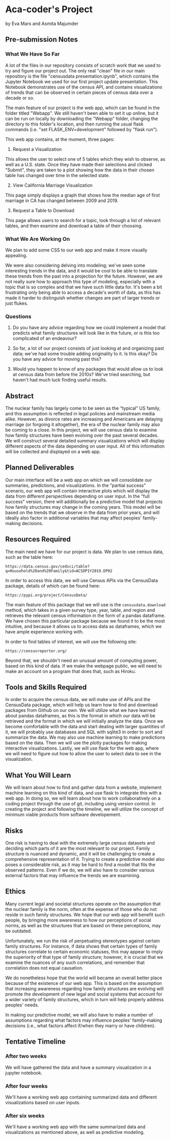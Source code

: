 # Aca-coder's Project

by Eva Mars and Asmita Majumder

## Pre-submission Notes

### What We Have So Far

A lot of the files in our repository consists of scratch work that we used to try and figure our project out. The only real "clean" file in our main repository is the file "censusdata presentation.ipynb", which contains the Jupyter Notebook we used for our first project update presentation. This Notebook demonstrates use of the census API, and contains visualizations of trends that can be observed in certain pieces of census data over a decade or so. 

The main feature of our project is the web app, which can be found in the folder titled "Webapp". We still haven't been able to set it up online, but it can be run on locally by downloading the "Webapp" folder, changing the directory to this folder's location, and then running the usual flask commands (i.e. "set FLASK_ENV=development" followed by "flask run").

This web app contains, at the moment, three pages: 

1. Request a Visualization

This allows the user to select one of 5 tables which they wish to observe, as well as a U.S. state. Once they have made their selections and clicked "Submit", they are taken to a plot showing how the data in their chosen table has changed over time in the selected state. 

2. View California Marriage Visualization

This page simply displays a graph that shows how the median age of first marriage in CA has changed between 2009 and 2019.  

3. Request a Table to Download

This page allows users to search for a topic, look through a list of relevant tables, and then examine and download a table of their choosing. 

### What We Are Working On

We plan to add some CSS to our web app and make it more visually appealing. 

We were also considering delving into modeling; we've seen some interesting trends in the data, and it would be cool to be able to translate these trends from the past into a projection for the future. However, we are not really sure how to approach this type of modeling, especially with a topic that is so complex and that we have such little data for. It's been a bit frustrating only being able to access a decade's worth of data, as this has made it harder to distinguish whether changes are part of larger trends or just flukes. 

### Questions

1. Do you have any advice regarding how we could implement a model that predicts what family structures will look like in the future, or is this too complicated of an endeavour? 

2. So far, a lot of our project consists of just looking at and organizing past data; we've had some trouble adding originality to it. Is this okay? Do you have any advice for moving past this?

3. Would you happen to know of any packages that would allow us to look at census data from before the 2010s? We've tried searching, but haven't had much luck finding useful results. 


## Abstract

The nuclear family has largely come to be seen as the “typical” US family, and this assumption is reflected in legal policies and mainstream media alike. However, as divorce rates are increasing and Americans are delaying marriage (or forgoing it altogether), the era of the nuclear family may also be coming to a close. In this project, we will use census data to examine how family structures have been evolving over the past several decades. We will construct several detailed summary visualizations which will display different aspects of the data depending on user input. All of this information will be collected and displayed on a web app. 

## Planned Deliverables

Our main interface will be a web app on which we will consolidate our summaries, predictions, and visualizations. In the "partial success" scenario, our web app will contain interactive plots which will display the data from different perspectives depending on user input. In the "full success" version, there will additionally be a predictive model that projects how family structures may change in the coming years. This model will be based on the trends that we observe in the data from prior years, and will ideally also factor in additional variables that may affect peoples' family-making decisions. 

## Resources Required

The main need we have for our project is data. We plan to use census data, such as the table here: 
```
https://data.census.gov/cedsci/table?q=Household%20and%20Family&tid=ACSDP1Y2019.DP02
```

In order to access this data, we will use Census APIs via the CensusData package, details of which can be found here: 
```
https://pypi.org/project/CensusData/
```
The main feature of this package that we will use is the `censusdata.download` method, which takes in a given survey type, year, table, and region and retrieves the relevant census information in the form of a pandas dataframe. We have chosen this particular package because we found it to be the most intuitive, and because it allows us to access data as dataframes, which we have ample experience working with. 

In order to find tables of interest, we will use the following site: 
```
https://censusreporter.org/
```

Beyond that, we shouldn't need an unusual amount of computing power, based on this kind of data. If we make the webpage public, we will need to make an account on a program that does that, such as Hiroku.

## Tools and Skills Required

In order to acquire the census data, we will make use of APIs and the CensusData package, which will help us learn how to find and download packages from Github on our own. We will utilize what we have learned about pandas dataframes, as this is the format in which our data will be retrieved and the format in which we will initially analyze the data. Once we become comfortable with the data and start dealing with larger quantities of it, we will probably use databases and SQL with sqlite3 in order to sort and summarize the data. We may also use machine learning to make predictions based on the data. Then we will use the plotly packages for making interactive visualizations. Lastly, we will use flask for the web app, where we will need to figure out how to allow the user to select data to see in the visualization.

## What You Will Learn

We will learn about how to find and gather data from a website, implement machine learning on this kind of data, and use flask to integrate this with a web app. In doing so, we will learn about how to work collaboratively on a coding project through the use of git, including using version control. In creating the project and following the timeline, we will utilize the concept of minimum viable products from software developement.

## Risks

One risk is having to deal with the extremely large census datasets and deciding which parts of it are the most relevant to our project. Family structure is nuanced and dynamic, and it will be challenging to create a comprehensive representation of it. Trying to create a predictive model also poses a considerable risk, as it may be hard to find a model that fits the observed patterns. Even if we do, we will also have to consider various external factors that may influence the trends we are examining. 

## Ethics

Many current legal and societal structures operate on the assumption that the nuclear family is the norm, often at the expense of those who do not reside in such family structures. We hope that our web app will benefit such people, by bringing more awareness to how our perceptions of social norms, as well as the structures that are based on these perceptions, may be outdated. 

Unfortunately, we run the risk of perpetuating stereotypes against certain family structures. For instance, if data shows that certain types of family structures correlate to certain economic statuses, this may appear to imply the superiority of that type of family structure; however, it is crucial that we examine the nuances of any such correlations, and remember that correlation does not equal causation. 

We do nonetheless hope that the world will became an overall better place because of the existence of our web app. This is based on the assumption that increasing awareness regarding how family structures are evolving will promote the development of new legal and social systems that account for a wider variety of family structures, which in turn will help properly address peoples' needs.   

In making our predictive model, we will also have to make a number of assumptions regarding what factors may influence peoples' family-making decisions (i.e., what factors affect if/when they marry or have children). 

## Tentative Timeline

### After two weeks

We will have gathered the data and have a summary visualization in a jupyter notebook.

### After four weeks

We'll have a working web app containing summarized data and different visualizations based on user inputs.

### After six weeks

We'll have a working web app with the same summarized data and visualizations as mentioned above, as well as predictive modeling. 



